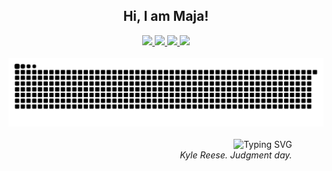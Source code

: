 <div align="center">
 <h2>Hi, I am Maja!</h2>
</div>

<div align="center">
  <a href="https://hr.linkedin.com/in/majahorzic" target="_blank">
    <img src="https://img.shields.io/badge/-LinkedIn-%230077B5?style=for-the-badge&logo=linkedin&logoColor=white">
  </a>
  <a href="https://lemaja.notion.site/portfolio" target="_blank">
    <img src="https://img.shields.io/badge/-Notion-%23000000?style=for-the-badge&logo=notion&logoColor=white">
  </a>
  <a href="mailto:majalemaja@protonmail.com">
    <img src="https://img.shields.io/badge/-ProtonMail-%238B89CC?style=for-the-badge&logo=protonmail&logoColor=white">
  </a>
  <a href="mailto:majahorzic@gmail.com">
    <img src="https://img.shields.io/badge/-Gmail-%23EA4335?style=for-the-badge&logo=gmail&logoColor=white">
  </a>
</div>

<br>

<div align="center">
  <img src="https://github.com/Cordycepsers/Cordycepsers/blob/output/github-contribution-grid-snake.svg" alt="Snake animation">
</div>

<br>

<div align="center">
  <div style="width: 80%; margin: 0 auto; text-align: right;">
    <img src="https://readme-typing-svg.herokuapp.com?font=Georgia&size=18&duration=6000&pause=1000&color=000000&vCenter=true&width=435&lines=%22The+future%27s+not+set%2E+There%27s+no+fate+but+what+we+make+for+ourselves%2E%22"alt="Typing SVG" />
    <br>
    <i>Kyle Reese. Judgment day.</i>
  </div>
</div>
